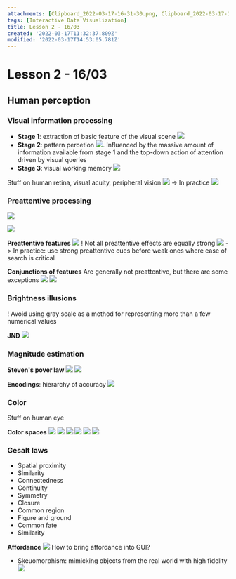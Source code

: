 ```yaml
---
attachments: [Clipboard_2022-03-17-16-31-30.png, Clipboard_2022-03-17-16-32-47.png, Clipboard_2022-03-17-16-33-14.png, Clipboard_2022-03-17-16-34-10.png, Clipboard_2022-03-17-16-34-34.png, Clipboard_2022-03-17-16-35-42.png, Clipboard_2022-03-17-16-35-51.png, Clipboard_2022-03-17-16-36-11.png, Clipboard_2022-03-17-16-36-33.png, Clipboard_2022-03-17-16-38-13.png, Clipboard_2022-03-17-16-38-29.png, Clipboard_2022-03-17-16-39-39.png, Clipboard_2022-03-17-16-40-17.png, Clipboard_2022-03-17-16-41-04.png, Clipboard_2022-03-17-16-43-23.png, Clipboard_2022-03-17-16-44-43.png, Clipboard_2022-03-17-16-45-06.png, Clipboard_2022-03-17-16-45-35.png, Clipboard_2022-03-17-16-45-51.png, Clipboard_2022-03-17-16-46-03.png, Clipboard_2022-03-17-16-46-26.png, Clipboard_2022-03-17-16-46-56.png, Clipboard_2022-03-17-16-48-43.png, Clipboard_2022-03-17-16-50-19.png]
tags: [Interactive Data Visualization]
title: Lesson 2 - 16/03
created: '2022-03-17T11:32:37.809Z'
modified: '2022-03-17T14:53:05.781Z'
---
```


# Lesson 2 - 16/03

## Human perception

### Visual information processing

- **Stage 1**: extraction of basic feature of the visual scene ![](@attachment/Clipboard_2022-03-17-16-31-30.png)
- **Stage 2**: pattern percetion ![](@attachment/Clipboard_2022-03-17-16-32-47.png). Influenced by the massive amount of information available from stage 1 and the top-down action of attention driven by visual queries
- **Stage 3**: visual working memory ![](@attachment/Clipboard_2022-03-17-16-33-14.png)

Stuff on human retina, visual acuity, peripheral vision
![](@attachment/Clipboard_2022-03-17-16-34-10.png)
-> In practice ![](@attachment/Clipboard_2022-03-17-16-34-34.png)

### Preattentive processing

![](@attachment/Clipboard_2022-03-17-16-35-42.png)

![](@attachment/Clipboard_2022-03-17-16-35-51.png)

**Preattentive features**
![](@attachment/Clipboard_2022-03-17-16-36-11.png)
! Not all preattentive effects are equally strong
![](@attachment/Clipboard_2022-03-17-16-36-33.png)
-> In practice: use strong preattentive cues before weak ones where ease of search is critical

**Conjunctions of features**
Are generally not preattentive, but there are some exceptions
![](@attachment/Clipboard_2022-03-17-16-38-13.png)
![](@attachment/Clipboard_2022-03-17-16-38-29.png)

### Brightness illusions

! Avoid using gray scale as a method for representing more than a few numerical values

**JND**
![](@attachment/Clipboard_2022-03-17-16-39-39.png)

### Magnitude estimation

**Steven's pover law**
![](@attachment/Clipboard_2022-03-17-16-40-17.png)
![](@attachment/Clipboard_2022-03-17-16-41-04.png)

**Encodings**: hierarchy of accuracy
![](@attachment/Clipboard_2022-03-17-16-43-23.png)

### Color

Stuff on human eye

**Color spaces**
![](@attachment/Clipboard_2022-03-17-16-44-43.png)
![](@attachment/Clipboard_2022-03-17-16-45-35.png)
![](@attachment/Clipboard_2022-03-17-16-45-51.png)
![](@attachment/Clipboard_2022-03-17-16-46-03.png)
![](@attachment/Clipboard_2022-03-17-16-46-26.png)
![](@attachment/Clipboard_2022-03-17-16-46-56.png)

### Gesalt laws

- Spatial proximity
- Similarity
- Connectedness
- Continuity
- Symmetry
- Closure
- Common region
- Figure and ground
- Common fate
- Similarity

**Affordance**
![](@attachment/Clipboard_2022-03-17-16-48-43.png)
How to bring affordance into GUI?
- Skeuomorphism: mimicking objects from the real world with high fidelity
![](@attachment/Clipboard_2022-03-17-16-50-19.png)
